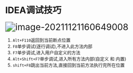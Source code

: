 # IDEA调试技巧

<img src="https://gitee.com/ICDM_ws/pic-bed/raw/master/all/202111211606049.png" alt="image-20211121160649008" style="zoom:200%;" />

1. `Alt+F110`返回到当前断点位置
2. `F8`单步调试(逐行调试),不进入此方法内部
3. `F7`单步调试,进入用户自定义的方法
4. `Alt+Shift+F7`单步调试,进入所有方法内部(自定义 和 内置)
5. `shift+F8`跳出当前方法,直接回到当前方法执行完所在位置



